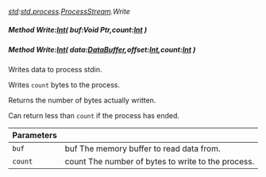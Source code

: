 _[std](../../modules/std/std-module.md):[std.process](../../modules/std/std-process.md).[ProcessStream](../../modules/std/std-process-processstream.md).Write_
##### Method Write:[Int](../../modules/wonkey/wonkey-types-int.md)( buf:Void Ptr,count:[Int](../../modules/wonkey/wonkey-types-int.md) )
##### Method Write:[Int](../../modules/wonkey/wonkey-types-int.md)( data:[DataBuffer](../../modules/std/std-memory-databuffer.md),offset:[Int](../../modules/wonkey/wonkey-types-int.md),count:[Int](../../modules/wonkey/wonkey-types-int.md) )
Writes data to process stdin.

Writes `count` bytes to the process.

Returns the number of bytes actually written.

Can return less than `count` if the process has ended.

| Parameters |    |
|:-----------|:---|
| `buf` | buf The memory buffer to read data from. |
| `count` | count The number of bytes to write to the process. |
